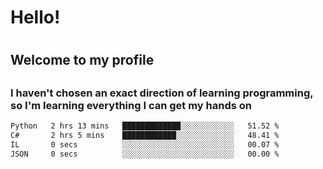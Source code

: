 
<h1>Hello!<h1>
<h2>Welcome to my profile<h2>
<h3>I haven't chosen an exact direction of learning programming, so I'm learning everything I can get my hands on</h3>

<!--START_SECTION:waka-->

```txt
Python   2 hrs 13 mins   █████████████░░░░░░░░░░░░   51.52 %
C#       2 hrs 5 mins    ████████████░░░░░░░░░░░░░   48.41 %
IL       0 secs          ░░░░░░░░░░░░░░░░░░░░░░░░░   00.07 %
JSON     0 secs          ░░░░░░░░░░░░░░░░░░░░░░░░░   00.00 %
```

<!--END_SECTION:waka-->
